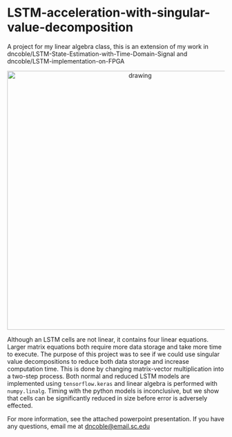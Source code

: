 # LSTM-acceleration-with-singular-value-decomposition
A project for my linear algebra class, this is an extension of my work in dncoble/LSTM-State-Estimation-with-Time-Domain-Signal and dncoble/LSTM-implementation-on-FPGA
<p align="center">
<img src="./plots/reduce_rank.gif" alt="drawing" width="600"/>
</p>
<p align="center">
</p>


Although an LSTM cells are not linear, it contains four linear equations. Larger matrix equations both require more data storage and take more time to execute. The purpose of this project was to see if we could use singular value decompositions to reduce both data storage and increase computation time. This is done by changing matrix-vector multiplication into a two-step process. Both normal and reduced LSTM models are implemented using `tensorflow.keras` and linear algebra is performed with `numpy.linalg`. Timing with the python models is inconclusive, but we show that cells can be significantly reduced in size before error is adversely effected.


For more information, see the attached powerpoint presentation. If you have any questions, email me at dncoble@email.sc.edu
